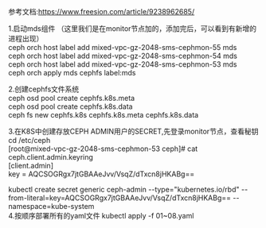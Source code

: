 参考文档:https://www.freesion.com/article/9238962685/


1.启动mds组件 （这里我们是在monitor节点加的，添加完后，可以看到有新增的进程出现）  
  ceph orch host label add mixed-vpc-gz-2048-sms-cephmon-55 mds  
  ceph orch host label add mixed-vpc-gz-2048-sms-cephmon-54  mds  
  ceph orch host label add mixed-vpc-gz-2048-sms-cephmon-53 mds  
  ceph orch apply mds cephfs label:mds  

2.创建cephfs文件系统  
  ceph osd pool create cephfs.k8s.meta  
  ceph osd pool create cephfs.k8s.data  
  ceph fs new cephfs.k8s cephfs.k8s.meta cephfs.k8s.data  

3.在K8S中创建存放CEPH ADMIN用户的SECRET,先登录monitor节点，查看秘钥  
  cd /etc/ceph  
  [root@mixed-vpc-gz-2048-sms-cephmon-53 ceph]# cat ceph.client.admin.keyring  
  [client.admin]  
      key = AQCSOGRgx7jtGBAAeJvv/VsqZ/dTxcn8jHKABg==  

  kubectl create secret generic ceph-admin --type="kubernetes.io/rbd" --from-literal=key=AQCSOGRgx7jtGBAAeJvv/VsqZ/dTxcn8jHKABg== --namespace=kube-system  
 4.按顺序部署所有的yaml文件
   kubectl apply -f 01~08.yaml  
